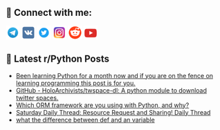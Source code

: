 ## 🔎 Connect with me:
[<img src="https://github.com/bullbesh/bullbesh/blob/main/images/Telegram.png" width="32" height="32" />](https://t.me/bullbesh)
[<img src="https://github.com/bullbesh/bullbesh/blob/main/images/VK.png" width="32" height="32" />](https://vk.com/bullbesh)
[<img src="https://github.com/bullbesh/bullbesh/blob/main/images/Twitter.png" width="32" height="32" />](https://twitter.com/bullbesh1)
[<img src="https://github.com/bullbesh/bullbesh/blob/main/images/Instagram.png" width="32" height="32" />](https://www.instagram.com/bullbesh)
[<img src="https://github.com/bullbesh/bullbesh/blob/main/images/Reddit.png" width="32" height="32" />](https://www.reddit.com/user/bullbesh)
[<img src="https://github.com/bullbesh/bullbesh/blob/main/images/YouTube.png" width="32" height="32" />](https://www.youtube.com/channel/UCtfjRs6uzgq5mfm8S06WTcg)

## 📕 Latest r/Python Posts
<!-- BLOG-POST-LIST:START -->
- [Been learning Python for a month now and if you are on the fence on learning programming this post is for you.](https://www.reddit.com/r/Python/comments/xajs4w/been_learning_python_for_a_month_now_and_if_you/)
- [GitHub - HoloArchivists/twspace-dl: A python module to download twitter spaces.](https://www.reddit.com/r/Python/comments/xajg83/github_holoarchiviststwspacedl_a_python_module_to/)
- [Which ORM framework are you using with Python, and why?](https://www.reddit.com/r/Python/comments/xaj07j/which_orm_framework_are_you_using_with_python_and/)
- [Saturday Daily Thread: Resource Request and Sharing! Daily Thread](https://www.reddit.com/r/Python/comments/xaaivv/saturday_daily_thread_resource_request_and/)
- [what the difference between def and an variable](https://www.reddit.com/r/Python/comments/xa5hum/what_the_difference_between_def_and_an_variable/)
<!-- BLOG-POST-LIST:END -->
